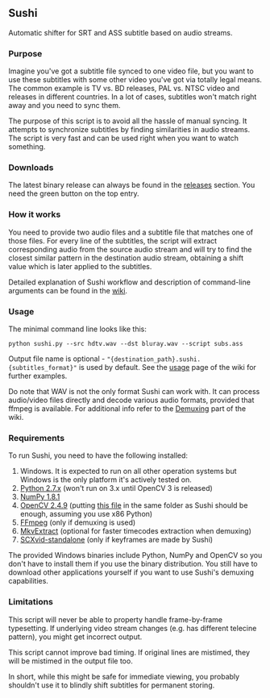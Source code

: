 ## Sushi ##
Automatic shifter for SRT and ASS subtitle based on audio streams.

### Purpose
Imagine you've got a subtitle file synced to one video file, but you want to use these subtitles with some other video you've got via totally legal means. The common example is TV vs. BD releases, PAL vs. NTSC video and releases in different countries. In a lot of cases, subtitles won't match right away and you need to sync them.

The purpose of this script is to avoid all the hassle of manual syncing. It attempts to synchronize subtitles by finding similarities in audio streams. The script is very fast and can be used right when you want to watch something.

### Downloads
The latest binary release can always be found in the [releases][1] section. You need the green button on the top entry.

### How it works
You need to provide two audio files and a subtitle file that matches one of those files. For every line of the subtitles, the script will extract corresponding audio from the source audio stream and will try to find the closest similar pattern in the destination audio stream, obtaining a shift value which is later applied to the subtitles.

Detailed explanation of Sushi workflow and description of command-line arguments can be found in the [wiki][2].

### Usage
The minimal command line looks like this:
```
python sushi.py --src hdtv.wav --dst bluray.wav --script subs.ass
```
Output file name is optional - `"{destination_path}.sushi.{subtitles_format}"` is used by default. See the [usage][3] page of the wiki for further examples.

Do note that WAV is not the only format Sushi can work with. It can process audio/video files directly and decode various audio formats, provided that ffmpeg is available. For additional info refer to the [Demuxing][4] part of the wiki.

### Requirements
To run Sushi, you need to have the following installed:

1. Windows. It is expected to run on all other operation systems but Windows is the only platform it's actively tested on.
2. [Python 2.7.x][5] (won't run on 3.x until OpenCV 3 is released)
3. [NumPy 1.8.1][6]
4. [OpenCV 2.4.9][7] (putting [this file][8] in the same folder as Sushi should be enough, assuming you use x86 Python)
5. [FFmpeg][9] (only if demuxing is used)
6. [MkvExtract][10] (optional for faster timecodes extraction when demuxing)
7. [SCXvid-standalone][11] (only if keyframes are made by Sushi)

The provided Windows binaries include Python, NumPy and OpenCV so you don't have to install them if you use the binary distribution. You still have to download other applications yourself if you want to use Sushi's demuxing capabilities.

### Limitations
This script will never be able to property handle frame-by-frame typesetting. If underlying video stream changes (e.g. has different telecine pattern), you might get incorrect output.

This script cannot improve bad timing. If original lines are mistimed, they will be mistimed in the output file too.

In short, while this might be safe for immediate viewing, you probably shouldn't use it to blindly shift subtitles for permanent storing.


  [1]: https://github.com/tp7/Sushi/releases
  [2]: https://github.com/tp7/Sushi/wiki
  [3]: https://github.com/tp7/Sushi/wiki/Examples
  [4]: https://github.com/tp7/Sushi/wiki/Demuxing
  [5]: https://www.python.org/download/releases/2.7.8/
  [6]: http://www.scipy.org/scipylib/download.html
  [7]: http://opencv.org/
  [8]: https://dl.dropboxusercontent.com/u/54253260/DoNotDelete/cv2.pyd
  [9]: http://www.ffmpeg.org/download.html
  [10]: http://www.bunkus.org/videotools/mkvtoolnix/downloads.html
  [11]: https://github.com/soyokaze/SCXvid-standalone/releases
